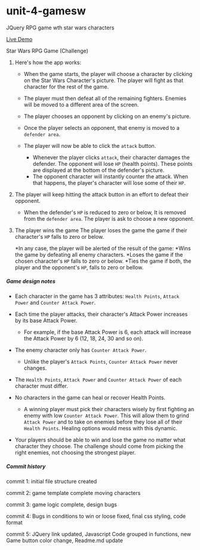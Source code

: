 # unit-4-gamesw
JQuery RPG game wth star wars characters

[Live Demo](https://mecastilloc.github.io/unit-4-gamesw/index.html)

Star Wars RPG Game (Challenge)



1. Here's how the app works:

   * When the game starts, the player will choose a character by clicking on the Star Wars Character's picture. The player will fight as that character for the rest of the game.

   * The player must then defeat all of the remaining fighters. Enemies will be moved to a different area of the screen.

   * The player chooses an opponent by clicking on an enemy's picture.

   * Once the player selects an opponent, that enemy is moved to a `defender area`.

   * The player will now be able to click the `attack` button.
     * Whenever the player clicks `attack`, their character damages the defender. The opponent will lose `HP` (health points). These points are displayed at the bottom of the defender's picture. 
     * The opponent character will instantly counter the attack. When that happens, the player's character will lose some of their `HP`. 

2. The player will keep hitting the attack button in an effort to defeat their opponent.

   * When the defender's `HP` is reduced to zero or below,  It is removed from the `defender area`. The player is ask to choose a new opponent.

3. The player wins the game  The player loses the game the game if their character's `HP` falls to zero or below. 

   *In any case, the player will be alerted of the result of the game: 
	*Wins the game by defeating all enemy characters.
	*Loses the game if the chosen character's `HP` falls to zero or below.
	*Ties the game if both, the player and the opponent's `HP`, falls to zero or bellow.

##### Game design notes

* Each character in the game has 3 attributes: `Health Points`, `Attack Power` and `Counter Attack Power`.

* Each time the player attacks, their character's Attack Power increases by its base Attack Power. 
  * For example, if the base Attack Power is 6, each attack will increase the Attack Power by 6 (12, 18, 24, 30 and so on).
* The enemy character only has `Counter Attack Power`. 

  * Unlike the player's `Attack Points`, `Counter Attack Power` never changes.

* The `Health Points`, `Attack Power` and `Counter Attack Power` of each character must differ.

* No characters in the game can heal or recover Health Points. 

  * A winning player must pick their characters wisely by first fighting an enemy with low `Counter Attack Power`. This will allow them to grind `Attack Power` and to take on enemies before they lose all of their `Health Points`. Healing options would mess with this dynamic.

* Your players should be able to win and lose the game no matter what character they choose. The challenge should come from picking the right enemies, not choosing the strongest player.


##### Commit history

commit 1:
initial file structure created

commit 2: 
game template complete moving characters

commit 3:
game logic complete, design bugs

commit 4:
Bugs in conditions to win or loose fixed, final css styling, code format

commit 5:
JQuery link updated, Javascript Code grouped in functions, new Game button color change, Readme.md  update


